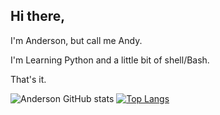 ## Hi there,
I'm Anderson, but call me Andy.

I'm Learning Python and a little bit of shell/Bash.

That's it.

<!--
**AndersonSilvestre/AndersonSilvestre** is a ✨ _special_ ✨ repository because its `README.md` (this file) appears on your GitHub profile.

Here are some ideas to get you started:

- 🔭 I’m currently working on ...
- 🌱 I’m currently learning ...
- 👯 I’m looking to collaborate on ...
- 🤔 I’m looking for help with ...
- 💬 Ask me about ...
- 📫 How to reach me: ...
- 😄 Pronouns: ...
- ⚡ Fun fact: ...
-->
![Anderson GitHub stats](https://github-readme-stats.vercel.app/api?username=AndersonSilvestre&show_icons=true&theme=synthwave&hide=contribs)
[![Top Langs](https://github-readme-stats.vercel.app/api/top-langs/?username=AndersonSilvestre&layout=compact&theme=synthwave)](https://github.com/anuraghazra/github-readme-stats)
